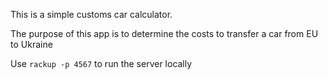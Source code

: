 This is a simple customs car calculator.

The purpose of this app is to determine the costs to transfer a car from EU to Ukraine

Use `rackup -p 4567` to run the server locally
